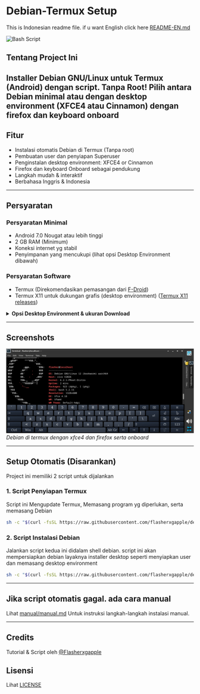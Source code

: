 # Debian-Termux Setup
This is Indonesian readme file. if u want English click here [README-EN.md](./README-EN.md)

![Bash Script](https://img.shields.io/badge/bash_script-%23121011.svg?style=flat&logo=gnu-bash&logoColor=white)

## Tentang Project Ini
Installer Debian GNU/Linux untuk Termux (Android) dengan script. Tanpa Root! Pilih antara Debian minimal atau dengan desktop environment (XFCE4 atau Cinnamon) dengan firefox dan keyboard onboard
---

## Fitur
- Instalasi otomatis Debian di Termux (Tanpa root)
- Pembuatan user dan penyiapan Superuser
- Penginstalan desktop environment: XFCE4 or Cinnamon
- Firefox dan keyboard Onboard sebagai pendukung
- Langkah mudah & interaktif
- Berbahasa Inggris & Indonesia

---

## Persyaratan

### Persyaratan Minimal
- Android 7.0 Nougat atau lebih tinggi
- 2 GB RAM (Minimum)
- Koneksi internet yg stabil
- Penyimpanan yang mencukupi (lihat opsi Desktop Environment dibawah)

### Persyaratan Software
- Termux (Direkomendasikan pemasangan dari [F-Droid](https://f-droid.org/id/packages/com.termux/))
- Termux X11 untuk dukungan grafis (desktop environment) ([Termux X11 releases](https://github.com/termux/termux-x11/releases/tag/nightly))

<details>
<summary><strong>Opsi Desktop Environment & ukuran Download</strong></summary>

- <strong>Minimal (Tanpa desktop environment):</strong>
  - Hanya program yg dibutuhkan (sudo, nano, adduser, pulseaudio)
  - installasi tercepat, download terkecil (~50-100 MB)

- <strong>XFCE4 Desktop Environment:</strong>
  - XFCE4, XFCE4 Terminal, Firefox ESR, Onboard
  - Ringan dan cocok untuk segala perangkat
  - Ukuran Download: ~400-600 MB
  - Ukuran Installasi: ~1.2-1.5 GB

- <strong>Cinnamon Desktop Environment:</strong>
  - Cinnamon, Firefox ESR, Onboard
  - Fitur lebih banyak, Lebih berat juga
  - Ukuran Download: ~700-900 MB
  - Ukuran Installasi: ~2-2.5 GB

<em>Ukuran sebenarnya tergantung repository dan mirror(server) yang digunakan. Pastikan untuk memiliki penyimpana yang cukup dan kecepatan internet yang stabil.</em>
</details>

---

## Screenshots
![Debian on Termux with XFCE4](/debian-termux.jpg)
*Debian di termux dengan xfce4 dan firefox serta onboard*

---


## Setup Otomatis (Disarankan)

Project ini memiliki 2 script untuk dijalankan

### 1. Script Penyiapan Termux
Script ini Mengupdate Termux, Memasang program yg diperlukan, serta memasang Debian
```sh
sh -c "$(curl -fsSL https://raw.githubusercontent.com/flasherxgapple/debian-termux/master/termux-setup.sh)"
```

### 2. Script Instalasi Debian
Jalankan script kedua ini didalam shell debian. script ini akan mempersiapkan debian layaknya installer desktop seperti menyiapkan user dan memasang desktop environment
```sh
sh -c "$(curl -fsSL https://raw.githubusercontent.com/flasherxgapple/debian-termux/master/debian-setup.sh)"
```

---


## Jika script otomatis gagal. ada cara manual
Lihat [manual/manual.md](./manual/manual.md) Untuk instruksi langkah-langkah instalasi manual.

---

## Credits
Tutorial & Script oleh [@Flasherxgapple](https://github.com/Flasherxgapple)

## Lisensi
Lihat [LICENSE](./LICENSE)
